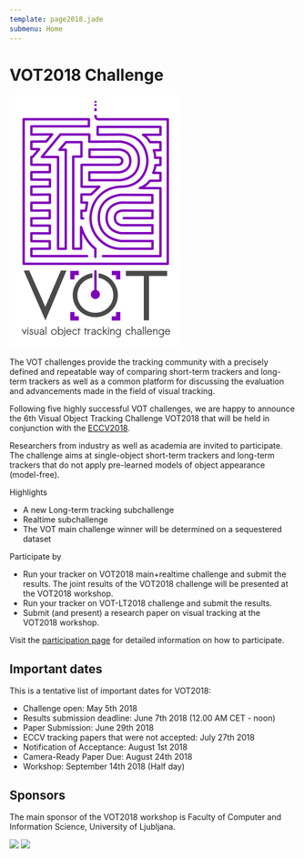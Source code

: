 ```yaml
---
template: page2018.jade
submenu: Home
---
```


# VOT2018 Challenge

<!--div class="alert alert-info" role="alert">
<div class="icon-left"><i class="glyphicon glyphicon-info-sign hugeicon"></i> </div>
<h4>The VOT2018 challenge is now open (beta testing)</h4>

You can download the toolkit and run the experiments. The submission form will be available when the testing phase is over (see Important dates).
</div-->

<img class="logo float-right frame" src="../img/vot2018_logo_website_large.png" alt="VOT2018"  />

The VOT challenges provide the tracking community with a precisely defined and repeatable way of comparing short-term trackers and long-term trackers as well as a common platform for discussing the evaluation and advancements made in the field of visual tracking.

Following five highly successful VOT challenges, we are happy to announce the 6th Visual Object Tracking Challenge VOT2018 that will be held in conjunction with the [ECCV2018](https://eccv2018.org/).

Researchers from industry as well as academia are invited to participate. The challenge aims at single-object short-term trackers and long-term trackers that do not apply pre-learned models of object appearance (model-free).

Highlights
 * A new Long-term tracking subchallenge
 * Realtime subchallenge
 * The VOT main challenge winner will be determined on a sequestered dataset

Participate by
 * Run your tracker on VOT2018 main+realtime challenge and submit the results. The joint results of the VOT2018 challenge will be presented at the VOT2018 workshop.
 * Run your tracker on VOT-LT2018 challenge and submit the results.
 * Submit (and present) a research paper on visual tracking at the VOT2018 workshop.

Visit the [participation page](participation.html) for detailed information on how to participate.

## Important dates

This is a tentative list of important dates for VOT2018:

 * Challenge open: May 5th 2018
 * Results submission deadline: June 7th 2018 (12.00 AM CET - noon)
 * Paper Submission: June 29th 2018
 * ECCV tracking papers that were not accepted: July 27th 2018
 * Notification of Acceptance: August 1st 2018
 * Camera-Ready Paper Due: August 24th 2018
 * Workshop: September 14th 2018 (Half day)

## Sponsors

The main sponsor of the VOT2018 workshop is Faculty of Computer and Information Science, University of Ljubljana.


<div class="spotlight">
<a href="http://www.fri.uni-lj.si/"><img src="/img/org/logo_ljubljana.png" width="150px"/></a>
<a href="https://www.sick.com/us/en/"><img src="/img/org/logo_sick.gif" width="100px"/></a>
</div>


